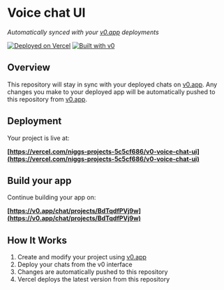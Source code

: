 # Voice chat UI

*Automatically synced with your [v0.app](https://v0.app) deployments*

[![Deployed on Vercel](https://img.shields.io/badge/Deployed%20on-Vercel-black?style=for-the-badge&logo=vercel)](https://vercel.com/niggs-projects-5c5cf686/v0-voice-chat-ui)
[![Built with v0](https://img.shields.io/badge/Built%20with-v0.app-black?style=for-the-badge)](https://v0.app/chat/projects/BdTqdfPVj9w)

## Overview

This repository will stay in sync with your deployed chats on [v0.app](https://v0.app).
Any changes you make to your deployed app will be automatically pushed to this repository from [v0.app](https://v0.app).

## Deployment

Your project is live at:

**[https://vercel.com/niggs-projects-5c5cf686/v0-voice-chat-ui](https://vercel.com/niggs-projects-5c5cf686/v0-voice-chat-ui)**

## Build your app

Continue building your app on:

**[https://v0.app/chat/projects/BdTqdfPVj9w](https://v0.app/chat/projects/BdTqdfPVj9w)**

## How It Works

1. Create and modify your project using [v0.app](https://v0.app)
2. Deploy your chats from the v0 interface
3. Changes are automatically pushed to this repository
4. Vercel deploys the latest version from this repository
